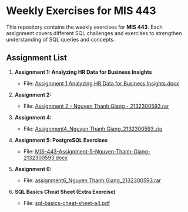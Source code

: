 # Weekly Exercises for MIS 443

This repository contains the weekly exercises for **MIS 443**. Each assignment covers different SQL challenges and exercises to strengthen understanding of SQL queries and concepts.

## Assignment List

1. **Assignment 1: Analyzing HR Data for Business Insights**
   - File: [Assignment 1 Analyzing HR Data for Business Insights.docx](https://github.com/HugoBA25/MIS_443/blob/main/Weekly%20exercises%20MIS%20443/Assignment%201%20Analyzing%20HR%20Data%20for%20Business%20Insights.docx)
   
2. **Assignment 2:**
   - File: [Assignment 2 - Nguyen Thanh Giang - 2132300593.rar](./Assignment%202%20-%20Nguyen%20Thanh%20Giang%20-%202132300593.rar)

3. **Assignment 4:**
   - File: [Assignment4_Nguyen Thanh Giang_2132300593.zip](./Assignment4_Nguyen%20Thanh%20Giang_2132300593.zip)

4. **Assignment 5: PostgreSQL Exercises**
   - File: [MIS-443-Assignment-5-Nguyen-Thanh-Giang-2132300593.docx](./MIS-443-Assignment-5-Nguyen-Thanh-Giang-2132300593.docx)

5. **Assignment 6:**
   - File: [assignment6_Nguyen Thanh Giang_2132300593.rar](./assignment6_Nguyen%20Thanh%20Giang_2132300593.rar)

6. **SQL Basics Cheat Sheet (Extra Exercise)**
   - File: [sql-basics-cheat-sheet-a4.pdf](./sql-basics-cheat-sheet-a4.pdf)


